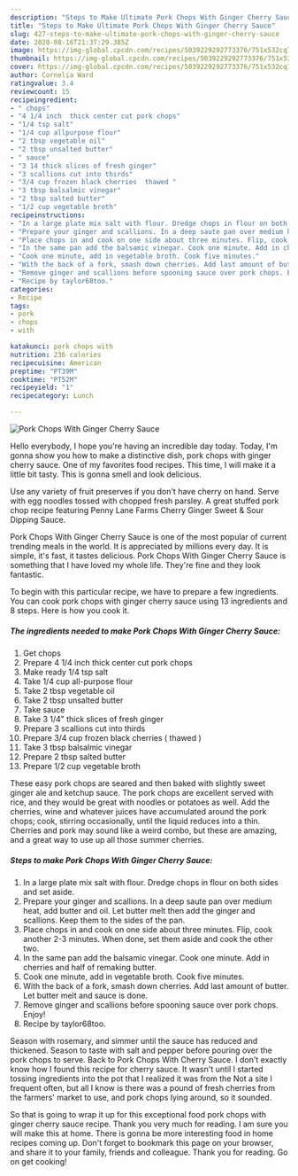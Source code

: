 ```yaml
---
description: "Steps to Make Ultimate Pork Chops With Ginger Cherry Sauce"
title: "Steps to Make Ultimate Pork Chops With Ginger Cherry Sauce"
slug: 427-steps-to-make-ultimate-pork-chops-with-ginger-cherry-sauce
date: 2020-08-16T21:37:29.385Z
image: https://img-global.cpcdn.com/recipes/5039229292773376/751x532cq70/pork-chops-with-ginger-cherry-sauce-recipe-main-photo.jpg
thumbnail: https://img-global.cpcdn.com/recipes/5039229292773376/751x532cq70/pork-chops-with-ginger-cherry-sauce-recipe-main-photo.jpg
cover: https://img-global.cpcdn.com/recipes/5039229292773376/751x532cq70/pork-chops-with-ginger-cherry-sauce-recipe-main-photo.jpg
author: Cornelia Ward
ratingvalue: 3.4
reviewcount: 15
recipeingredient:
- " chops"
- "4 1/4 inch  thick center cut pork chops"
- "1/4 tsp salt"
- "1/4 cup allpurpose flour"
- "2 tbsp vegetable oil"
- "2 tbsp unsalted butter"
- " sauce"
- "3 14 thick slices of fresh ginger"
- "3 scallions cut into thirds"
- "3/4 cup frozen black cherries  thawed "
- "3 tbsp balsalmic vinegar"
- "2 tbsp salted butter"
- "1/2 cup vegetable broth"
recipeinstructions:
- "In a large plate mix salt with flour. Dredge chops in flour on both sides and set aside."
- "Prepare your ginger and scallions. In a deep saute pan over medium heat, add butter and oil. Let butter melt then add the ginger and scallions. Keep them to the sides of the pan."
- "Place chops in and cook on one side about three minutes. Flip, cook another 2-3 minutes. When done, set them aside and cook the other two."
- "In the same pan add the balsamic vinegar. Cook one minute. Add in cherries and half of remaking butter."
- "Cook one minute, add in vegetable broth. Cook five minutes."
- "With the back of a fork, smash down cherries. Add last amount of butter. Let butter melt and sauce is done."
- "Remove ginger and scallions before spooning sauce over pork chops. Enjoy!"
- "Recipe by taylor68too."
categories:
- Recipe
tags:
- pork
- chops
- with

katakunci: pork chops with 
nutrition: 236 calories
recipecuisine: American
preptime: "PT39M"
cooktime: "PT52M"
recipeyield: "1"
recipecategory: Lunch

---
```



![Pork Chops With Ginger Cherry Sauce](https://img-global.cpcdn.com/recipes/5039229292773376/751x532cq70/pork-chops-with-ginger-cherry-sauce-recipe-main-photo.jpg)

Hello everybody, I hope you're having an incredible day today. Today, I'm gonna show you how to make a distinctive dish, pork chops with ginger cherry sauce. One of my favorites food recipes. This time, I will make it a little bit tasty. This is gonna smell and look delicious.

Use any variety of fruit preserves if you don&#39;t have cherry on hand. Serve with egg noodles tossed with chopped fresh parsley. A great stuffed pork chop recipe featuring Penny Lane Farms Cherry Ginger Sweet &amp; Sour Dipping Sauce.

Pork Chops With Ginger Cherry Sauce is one of the most popular of current trending meals in the world. It is appreciated by millions every day. It is simple, it's fast, it tastes delicious. Pork Chops With Ginger Cherry Sauce is something that I have loved my whole life. They're fine and they look fantastic.


To begin with this particular recipe, we have to prepare a few ingredients. You can cook pork chops with ginger cherry sauce using 13 ingredients and 8 steps. Here is how you cook it.

<!--inarticleads1-->

##### The ingredients needed to make Pork Chops With Ginger Cherry Sauce:

1. Get  chops
1. Prepare 4 1/4 inch  thick center cut pork chops
1. Make ready 1/4 tsp salt
1. Take 1/4 cup all-purpose flour
1. Take 2 tbsp vegetable oil
1. Take 2 tbsp unsalted butter
1. Take  sauce
1. Take 3 1/4&#34; thick slices of fresh ginger
1. Prepare 3 scallions cut into thirds
1. Prepare 3/4 cup frozen black cherries ( thawed )
1. Take 3 tbsp balsalmic vinegar
1. Prepare 2 tbsp salted butter
1. Prepare 1/2 cup vegetable broth


These easy pork chops are seared and then baked with slightly sweet ginger ale and ketchup sauce. The pork chops are excellent served with rice, and they would be great with noodles or potatoes as well. Add the cherries, wine and whatever juices have accumulated around the pork chops; cook, stirring occasionally, until the liquid reduces into a thin. Cherries and pork may sound like a weird combo, but these are amazing, and a great way to use up all those summer cherries. 

<!--inarticleads2-->

##### Steps to make Pork Chops With Ginger Cherry Sauce:

1. In a large plate mix salt with flour. Dredge chops in flour on both sides and set aside.
1. Prepare your ginger and scallions. In a deep saute pan over medium heat, add butter and oil. Let butter melt then add the ginger and scallions. Keep them to the sides of the pan.
1. Place chops in and cook on one side about three minutes. Flip, cook another 2-3 minutes. When done, set them aside and cook the other two.
1. In the same pan add the balsamic vinegar. Cook one minute. Add in cherries and half of remaking butter.
1. Cook one minute, add in vegetable broth. Cook five minutes.
1. With the back of a fork, smash down cherries. Add last amount of butter. Let butter melt and sauce is done.
1. Remove ginger and scallions before spooning sauce over pork chops. Enjoy!
1. Recipe by taylor68too.


Season with rosemary, and simmer until the sauce has reduced and thickened. Season to taste with salt and pepper before pouring over the pork chops to serve. Back to Pork Chops With Cherry Sauce. I don&#39;t exactly know how I found this recipe for cherry sauce. It wasn&#39;t until I started tossing ingredients into the pot that I realized it was from the Not a site I frequent often, but all I know is there was a pound of fresh cherries from the farmers&#39; market to use, and pork chops lying around, so it sounded. 

So that is going to wrap it up for this exceptional food pork chops with ginger cherry sauce recipe. Thank you very much for reading. I am sure you will make this at home. There is gonna be more interesting food in home recipes coming up. Don't forget to bookmark this page on your browser, and share it to your family, friends and colleague. Thank you for reading. Go on get cooking!
